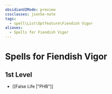 ```yaml
---
obsidianUIMode: preview
cssclasses: json5e-note
tags:
  - spell\List\Optfeature\Fiendish Vigor
aliases:
  - Spells for Fiendish Vigor
---
```

# Spells for Fiendish Vigor

## 1st Level

- [[False Life \|"PHB"]]
